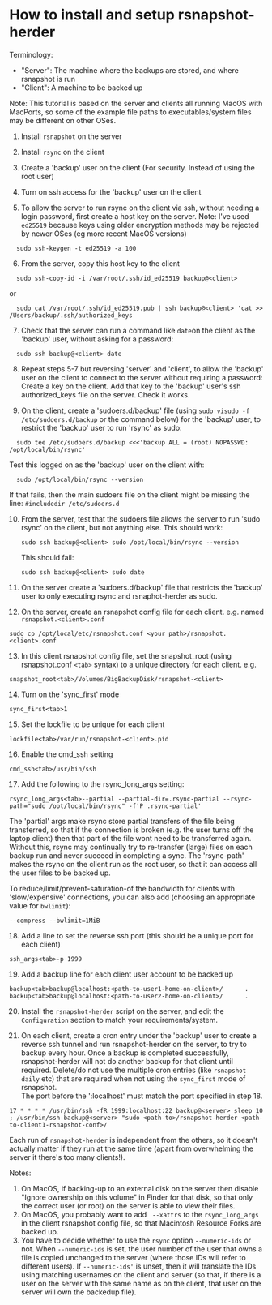 # How to install and setup rsnapshot-herder

Terminology:
* "Server": The machine where the backups are stored, and where rsnapshot is run
* "Client": A machine to be backed up

Note: This tutorial is based on the server and clients all running MacOS with MacPorts, so some of the example file paths to executables/system files may be different on other OSes. 

1) Install `rsnapshot` on the server

2) Install `rsync` on the client

3) Create a 'backup' user on the client (For security. Instead of using the root user)

4) Turn on ssh access for the 'backup' user on the client

5) To allow the server to run rsync on the client via ssh, without needing a login password, first create a host key on the server.
   Note: I've used `ed25519` because keys using older encryption methods may be rejected by newer OSes (eg more recent MacOS versions)
```
  sudo ssh-keygen -t ed25519 -a 100
```

6) From the server, copy this host key to the client
```
  sudo ssh-copy-id -i /var/root/.ssh/id_ed25519 backup@<client>
```
  or
```
  sudo cat /var/root/.ssh/id_ed25519.pub | ssh backup@<client> 'cat >> /Users/backup/.ssh/authorized_keys
```

7) Check that the server can run a command like `date`on the client as the 'backup' user, without asking for a password:
```
  sudo ssh backup@<client> date
```

8) Repeat steps 5-7 but reversing 'server' and 'client', to allow the 'backup' user on the client to connect to the server without requiring a password: Create a key on the client. Add that key to the 'backup' user's ssh authorized_keys file on the server. Check it works.

9) On the client, create a 'sudoers.d/backup' file (using `sudo visudo -f /etc/sudoers.d/backup` or the command below) for the 'backup' user, to restrict the 'backup' user to run 'rsync' as sudo:
```
  sudo tee /etc/sudoers.d/backup <<<'backup ALL = (root) NOPASSWD: /opt/local/bin/rsync'
```
  Test this logged on as the 'backup' user on the client with:
```
  sudo /opt/local/bin/rsync --version
```
  If that fails, then the main sudoers file on the client might be missing the line: `#includedir /etc/sudoers.d`

10) From the server, test that the sudoers file allows the server to run 'sudo rsync' on the client, but not anything else.
   This should work:
    ```
    sudo ssh backup@<client> sudo /opt/local/bin/rsync --version
    ```
    This should fail:
    ```
    sudo ssh backup@<client> sudo date
    ```

11) On the server create a 'sudoers.d/backup' file that restricts the 'backup' user to only executing rsync and rsnaphot-herder as sudo.

12) On the server, create an rsnapshot config file for each client. e.g. named `rsnapshot.<client>.conf`
```
sudo cp /opt/local/etc/rsnapshot.conf <your path>/rsnapshot.<client>.conf
```

13) In this client rsnapshot config file, set the snapshot_root (using rsnapshot.conf `<tab>` syntax) to a unique directory for each client. e.g.
```
snapshot_root<tab>/Volumes/BigBackupDisk/rsnapshot-<client>
```

14) Turn on the 'sync_first' mode
```
sync_first<tab>1
```

15) Set the lockfile to be unique for each client
```
lockfile<tab>/var/run/rsnapshot-<client>.pid
```

16) Enable the cmd_ssh setting
```
cmd_ssh<tab>/usr/bin/ssh
```

17) Add the following to the rsync_long_args setting:
```
rsync_long_args<tab>--partial --partial-dir=.rsync-partial --rsync-path="sudo /opt/local/bin/rsync" -f'P .rsync-partial' 
```
The 'partial' args make rsync store partial transfers of the file being transferred, so that if the connection is broken (e.g. the user turns off the laptop client) then that part of the file wont need to be transferred again. Without this, rsync may continually try to re-transfer (large) files on each backup run and never succeed in completing a sync.
	The 'rsync-path' makes the rsync on the client run as the root user, so that it can access all the user files to be backed up.

To reduce/limit/prevent-saturation-of the bandwidth for clients with 'slow/expensive' connections, you can also add (choosing an appropriate value for `bwlimit`):
```
--compress --bwlimit=1MiB
```

18) Add a line to set the reverse ssh port (this should be a unique port for each client)
```
ssh_args<tab>-p 1999
```

19) Add a backup line for each client user account to be backed up
```
backup<tab>backup@localhost:<path-to-user1-home-on-client>/      .
backup<tab>backup@localhost:<path-to-user2-home-on-client>/      .
```

20) Install the `rsnapshot-herder` script on the server, and edit the `Configuration` section to match your requirements/system.

21) On each client, create a cron entry under the 'backup' user to create a reverse ssh tunnel and run rsnapshot-herder on the server, to try to backup every hour. Once a backup is completed successfully, rsnapshot-herder will not do another backup for that client until required.
Delete/do not use the multiple cron entries (like `rsnapshot daily` etc) that are required when not using the `sync_first` mode of rsnapshot.  
The port before the ':localhost' must match the port specified in step 18.
```
17 * * * * /usr/bin/ssh -fR 1999:localhost:22 backup@<server> sleep 10 ; /usr/bin/ssh backup@<server> "sudo <path-to>/rsnapshot-herder <path-to-client1-rsnapshot-conf>/
```
Each run of `rsnapshot-herder` is independent from the others, so it doesn't actually matter if they run at the same time (apart from overwhelming the server it there's too many clients!).

Notes:
1) On MacOS, if backing-up to an external disk on the server then disable "Ignore ownership on this volume" in Finder for that disk, so that only the correct user (or root) on the server is able to view their files.
2) On MacOS, you probably want to add ` --xattrs` to the `rsync_long_args` in the client rsnapshot config file, so that Macintosh Resource Forks are backed up.
3) You have to decide whether to use the `rsync` option `--numeric-ids` or not. When `--numeric-ids` is set, the user number of the user that owns a file is copied unchanged to the server (where those IDs will refer to different users). If `--numeric-ids'` is unset, then it will translate the IDs using matching usernames on the client and server (so that, if there is a user on the server with the same name as on the client, that user on the server will own the backedup file).
